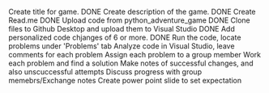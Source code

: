  Create title for game. DONE
 Create description of the game. DONE
 Create Read.me DONE
 Upload code from python_adventure_game DONE
 Clone files to Github Desktop and upload them to Visual Studio DONE
 Add personalized code chjanges of 6 or more. DONE
 Run the code, locate problems under 'Problems' tab 
 Analyze code in Visual Studio, leave comments for each problem 
 Assign each problem to a group member 
 Work each problem and find a solution
 Make notes of successful changes, and also unscuccessful attempts
 Discuss progress with group memebrs/Exchange notes
 Create power point slide to set expectation 
